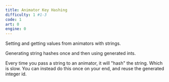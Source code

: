```yaml
---
title: Animator Key Hashing
difficulty: 1 #1-3
code: 1
art: 0
engine: 0
---
```

<!--instead-of-->
Setting and getting values from animators with strings.
<!--try-->
Generating string hashes once and then using generated ints.
<!--because-->
Every time you pass a string to an animator, it will "hash" the string. Which is slow. You can instead do this once on your end, and reuse the generated integer id.